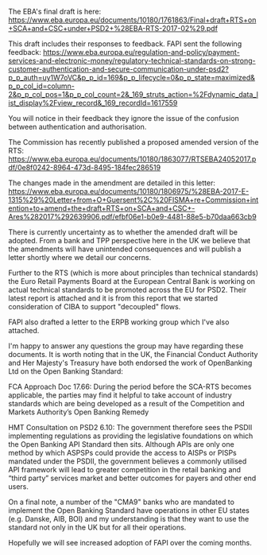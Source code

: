 The EBA's final draft is here:
https://www.eba.europa.eu/documents/10180/1761863/Final+draft+RTS+on+SCA+and+CSC+under+PSD2+%28EBA-RTS-2017-02%29.pdf

This draft includes their responses to feedback.
FAPI sent the following feedback:
https://www.eba.europa.eu/regulation-and-policy/payment-services-and-electronic-money/regulatory-technical-standards-on-strong-customer-authentication-and-secure-communication-under-psd2?p_p_auth=uy1W7oVC&p_p_id=169&p_p_lifecycle=0&p_p_state=maximized&p_p_col_id=column-2&p_p_col_pos=1&p_p_col_count=2&_169_struts_action=%2Fdynamic_data_list_display%2Fview_record&_169_recordId=1617559

You will notice in their feedback they ignore the issue of the confusion between authentication and authorisation.

The Commission has recently published a proposed amended version of the RTS:
https://www.eba.europa.eu/documents/10180/1863077/RTSEBA24052017.pdf/0e8f0242-8964-473d-8495-184fec286519

The changes made in the amendment are detailed in this letter:
https://www.eba.europa.eu/documents/10180/1806975/%28EBA-2017-E-1315%29%20Letter+from+O+Guersent%2C%20FISMA+re+Commission+intention+to+amend+the+draft+RTS+on+SCA+and+CSC+-Ares%282017%292639906.pdf/efbf06e1-b0e9-4481-88e5-b70daa663cb9

There is currently uncertainty as to whether the amended draft will be adopted. From a bank and TPP perspective here in the UK we believe that the amendments will have unintended consequences and will publish a letter shortly where we detail our concerns.

Further to the RTS (which is more about principles than technical standards) the Euro Retail Payments Board at the European Central Bank is working on actual technical standards to be promoted across the EU for PSD2. Their latest report is attached and it is from this report that we started consideration of CIBA to support "decoupled" flows.

FAPI also drafted a letter to the ERPB working group which I've also attached.

I'm happy to answer any questions the group may have regarding these documents.
It is worth noting that in the UK, the Financial Conduct Authority and Her Majesty's Treasury have both endorsed the work of OpenBanking Ltd on the Open Banking Standard:

FCA Approach Doc 17.66:
During the period before the SCA-RTS becomes applicable, the parties may find it helpful to take account of industry standards which are being developed as a result of the Competition and Markets Authority’s Open Banking Remedy

HMT Consultation on PSD2 6.10:
The government therefore sees the PSDII implementing regulations as providing the legislative foundations on which the Open Banking API Standard then sits. Although APIs are only one method by which ASPSPs could provide the access to AISPs or PISPs mandated under the PSDII, the government believes a commonly utilised API framework will lead to greater competition in the retail banking and “third party” services market and better outcomes for payers and other end users. 


On a final note, a number of the "CMA9" banks who are mandated to implement the Open Banking Standard have operations in other EU states (e.g. Danske, AIB, BOI) and my understanding is that they want to use the standard not only in the UK but for all their operations.

Hopefully we will see increased adoption of FAPI over the coming months.